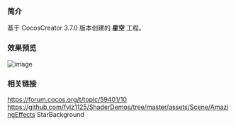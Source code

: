 ### 简介
基于 CocosCreator 3.7.0 版本创建的 **星空** 工程。

### 效果预览
![image](../../../image/202207/2022070402.png)

### 相关链接
https://forum.cocos.org/t/topic/59401/10        
https://github.com/fylz1125/ShaderDemos/tree/master/assets/Scene/AmazingEffects StarBackground